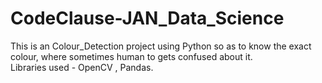 # CodeClause-JAN_Data_Science
This is an Colour_Detection project using Python so as to know the exact colour, where sometimes human to gets confused about it.   
Libraries used - OpenCV , Pandas.
